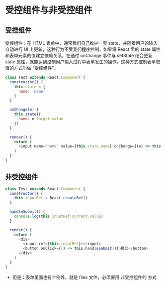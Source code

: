 # 受控组件与非受控组件

## 受控组件
受控组件：在 HTML 表单中，通常我们自己维护一套 state，并随着用户的输入自动进行 UI 上更新，这种行为不受我们程序控制，如果将 React 里的 state 属性和表单元素的值建立依赖关系，在通过 onChange 事件与 setState 结合更新 state 属性，就能达到控制用户输入过程中表单发生的操作，这种方式控制表单取值的方式叫做 “受控组件”。

```js
class Test extends React.Component {
  constructor() {
    this.state = {
      name: 'name'
    }
  }

  onChange(e) {
    this.state({
      name: e.target.value
    })
  }

  render() {
    return (
      <input name='name' value={this.state.name} onChange={(e) => this.onChange(e)}></input>
    )
  }
}
```

## 非受控组件
```js
class Test extends React.Component {
  constructor() {
    this.inputRef = React.createRef()
  }

  handleSubmit() {
    console.log(this.inputRef.current.value)
  }

  render() {
    return (
      <div>
        <input ref={this.inputRef}></input>
        <button onClick={() => this.handleSubmit()}>提交</button>
      </div>
    )
  }
}
```

- 但是：表单里面也有个例外，就是 files 文件，必须要用 非受控组件的 方式